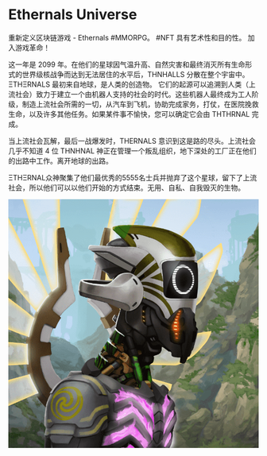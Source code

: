 # Ethernals Universe

重新定义区块链游戏 - Ethernals #MMORPG。 #NFT 具有艺术性和目的性。 加入游戏革命！

这一年是 2099 年。在他们的星球因气温升高、自然灾害和最终消灭所有生命形式的世界级核战争而达到无法居住的水平后，THNHALLS 分散在整个宇宙中。ΞTHΞRNALS 最初来自地球，是人类的创造物。
它们的起源可以追溯到人类（上流社会）致力于建立一个由机器人支持的社会的时代。这些机器人最终成为工人阶级，制造上流社会所需的一切，从汽车到飞机，协助完成家务，打仗，在医院挽救生命，以及许多其他任务。如果某件事不愉快，您可以确定它会由 THTHRNAL 完成。

当上流社会瓦解，最后一战爆发时，THERNALS 意识到这是路的尽头。上流社会几乎不知道 4 位 THNHNAL 神正在管理一个叛乱组织，地下深处的工厂正在他们的出路中工作。离开地球的出路。

ΞTHΞRNAL众神聚集了他们最优秀的5555名士兵并抛弃了这个星球，留下了上流社会，所以他们可以以他们开始的方式结束。无用、自私、自我毁灭的生物。

![NFT](微信截图_20220903170501.png)


